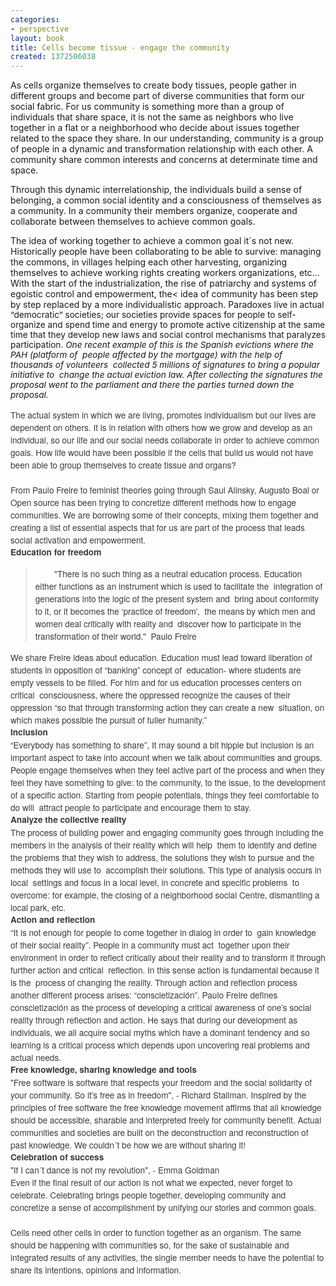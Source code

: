 ```yaml
---
categories:
- perspective
layout: book
title: Cells become tissue - engage the community
created: 1372506038
---
```


As cells organize themselves to create body tissues, people gather in different groups and become part of diverse communities that form our social fabric. <!--more-->For us community is something more than a group of individuals that share space, it is not the same as neighbors who live together in a flat or a neighborhood who decide about issues together related to the space they share. In our understanding, community is a group of people in a dynamic and transformation relationship with each other. A community share common interests and concerns at determinate time and space. 

Through this dynamic interrelationship, the individuals build a sense of belonging, a common social identity and a consciousness of themselves as a community.
In a community their members organize, cooperate and collaborate between themselves to achieve common goals.

The idea of working together to achieve a common goal it´s not new. Historically people have been collaborating to be able to survive: managing the commons, in villages helping each other harvesting, organizing themselves to achieve working rights creating workers organizations, etc... With the start of the industrialization, the rise of patriarchy and systems of egoistic control and empowerment, the< idea of community has been step by step replaced by a more individualistic approach. Paradox</span><span style="margin: 0px; padding: 0px; border: 0px; font-family: inherit; font-style: inherit; font-variant: inherit; font-weight: inherit; line-height: inherit; font-size: 13.63636302947998px; vertical-align: baseline;">es</span><span style="margin: 0px; padding: 0px; border: 0px; font-family: inherit; font-style: inherit; font-variant: inherit; font-weight: inherit; line-height: inherit; font-size: 13.63636302947998px; vertical-align: baseline;">&nbsp;</span><span style="margin: 0px; padding: 0px; border: 0px; font-family: inherit; font-style: inherit; font-variant: inherit; font-weight: inherit; line-height: inherit; font-size: 13.63636302947998px; vertical-align: baseline;">live&nbsp;</span><span style="margin: 0px; padding: 0px; border: 0px; font-family: inherit; font-style: inherit; font-variant: inherit; font-weight: inherit; line-height: inherit; font-size: 13.63636302947998px; vertical-align: baseline;">in actual “democratic” societies</span><span style="margin: 0px; padding: 0px; border: 0px; font-family: inherit; font-style: inherit; font-variant: inherit; font-weight: inherit; line-height: inherit; font-size: 13.63636302947998px; vertical-align: baseline;">; our&nbsp;</span><span style="margin: 0px; padding: 0px; border: 0px; font-family: inherit; font-style: inherit; font-variant: inherit; font-weight: inherit; line-height: inherit; font-size: 13.63636302947998px; vertical-align: baseline;">societies</span><span style="margin: 0px; padding: 0px; border: 0px; font-family: inherit; font-style: inherit; font-variant: inherit; font-weight: inherit; line-height: inherit; font-size: 13.63636302947998px; vertical-align: baseline;">&nbsp;provide spaces for people to self-organize and spend time and energy to promote active citizenship&nbsp;</span><span style="margin: 0px; padding: 0px; border: 0px; font-family: inherit; font-style: inherit; font-variant: inherit; font-weight: inherit; line-height: inherit; font-size: 13.63636302947998px; vertical-align: baseline;">at the same time&nbsp;</span><span style="margin: 0px; padding: 0px; border: 0px; font-family: inherit; font-style: inherit; font-variant: inherit; font-weight: inherit; line-height: inherit; font-size: 13.63636302947998px; vertical-align: baseline;">that</span><span style="margin: 0px; padding: 0px; border: 0px; font-family: inherit; font-style: inherit; font-variant: inherit; font-weight: inherit; line-height: inherit; font-size: 13.63636302947998px; vertical-align: baseline;">&nbsp;</span><span style="margin: 0px; padding: 0px; border: 0px; font-family: inherit; font-style: inherit; font-variant: inherit; font-weight: inherit; line-height: inherit; font-size: 13.63636302947998px; vertical-align: baseline;">they&nbsp;</span><span style="margin: 0px; padding: 0px; border: 0px; font-family: inherit; font-style: inherit; font-variant: inherit; font-weight: inherit; line-height: inherit; font-size: 13.63636302947998px; vertical-align: baseline;">develop</span><span style="margin: 0px; padding: 0px; border: 0px; font-family: inherit; font-style: inherit; font-variant: inherit; font-weight: inherit; line-height: inherit; font-size: 13.63636302947998px; vertical-align: baseline;"> new laws and social control mechanisms that paralyzes participation. </span><em><span style="margin: 0px; padding: 0px; border: 0px; font-family: inherit; font-style: inherit; font-variant: inherit; font-weight: inherit; line-height: inherit; font-size: 13.63636302947998px; vertical-align: baseline;">One recent example of this is the Spanish evictions where the PAH (platform of&nbsp; people affected by the mortgage) with the help of thousands of volunteers&nbsp; collected 5 millions of signatures to bring a popular initiative to&nbsp; change the actual eviction law. After collecting the signatures the proposal went to the parliament and there the parties turned down the&nbsp; proposal.</span></em></p>
<div style="margin: 0px; padding: 0px; border: 0px; font-family: 'Helvetica Neue', Helvetica, Arial, sans-serif; line-height: 20px; font-size: 13.63636302947998px; vertical-align: baseline; color: rgb(59, 59, 59);"><span style="margin: 0px; padding: 0px; border: 0px; font-family: inherit; font-style: inherit; font-variant: inherit; font-weight: inherit; line-height: inherit; font-size: 13.63636302947998px; vertical-align: baseline;">The actual system in which we are living, promotes individualism but our lives are dependent on others. It is in relation with others how we grow and develop as an individual, so our life and our social needs collaborate in order to achieve common goals.</span><span style="margin: 0px; padding: 0px; border: 0px; font-family: inherit; font-style: inherit; font-variant: inherit; font-weight: inherit; line-height: inherit; font-size: 13.63636302947998px; vertical-align: baseline;">&nbsp;</span><span style="margin: 0px; padding: 0px; border: 0px; font-family: inherit; font-style: inherit; font-variant: inherit; font-weight: inherit; line-height: inherit; font-size: 13.63636302947998px; vertical-align: baseline;">How</span><span style="margin: 0px; padding: 0px; border: 0px; font-family: inherit; font-style: inherit; font-variant: inherit; font-weight: inherit; line-height: inherit; font-size: 13.63636302947998px; vertical-align: baseline;">&nbsp;</span><span style="margin: 0px; padding: 0px; border: 0px; font-family: inherit; font-style: inherit; font-variant: inherit; font-weight: inherit; line-height: inherit; font-size: 13.63636302947998px; vertical-align: baseline;">life&nbsp;</span><span style="margin: 0px; padding: 0px; border: 0px; font-family: inherit; font-style: inherit; font-variant: inherit; font-weight: inherit; line-height: inherit; font-size: 13.63636302947998px; vertical-align: baseline;">would have been</span><span style="margin: 0px; padding: 0px; border: 0px; font-family: inherit; font-style: inherit; font-variant: inherit; font-weight: inherit; line-height: inherit; font-size: 13.63636302947998px; vertical-align: baseline;">&nbsp;possible if the cells that build us would not</span><span style="margin: 0px; padding: 0px; border: 0px; font-family: inherit; font-style: inherit; font-variant: inherit; font-weight: inherit; line-height: inherit; font-size: 13.63636302947998px; vertical-align: baseline;">&nbsp;have been able to group themselves to create tissue and organs?</span></div>
<div style="margin: 0px; padding: 0px; border: 0px; font-family: 'Helvetica Neue', Helvetica, Arial, sans-serif; line-height: 20px; font-size: 13.63636302947998px; vertical-align: baseline; color: rgb(59, 59, 59);">&nbsp;</div>
<div style="margin: 0px; padding: 0px; border: 0px; font-family: 'Helvetica Neue', Helvetica, Arial, sans-serif; line-height: 20px; font-size: 13.63636302947998px; vertical-align: baseline; color: rgb(59, 59, 59);"><span style="margin: 0px; padding: 0px; border: 0px; font-family: inherit; font-style: inherit; font-variant: inherit; font-weight: inherit; line-height: inherit; font-size: 13.63636302947998px; vertical-align: baseline;">From Paulo Freire to feminist theories going through Saul Alinsky, Augusto Boal or Open source</span><span style="margin: 0px; padding: 0px; border: 0px; font-family: inherit; font-style: inherit; font-variant: inherit; font-weight: inherit; line-height: inherit; font-size: 13.63636302947998px; vertical-align: baseline;">&nbsp;</span><span style="margin: 0px; padding: 0px; border: 0px; font-family: inherit; font-style: inherit; font-variant: inherit; font-weight: inherit; line-height: inherit; font-size: 13.63636302947998px; vertical-align: baseline;">has been trying to concretize different&nbsp;</span><span style="margin: 0px; padding: 0px; border: 0px; font-family: inherit; font-style: inherit; font-variant: inherit; font-weight: inherit; line-height: inherit; font-size: 13.63636302947998px; vertical-align: baseline;">methods how</span><span style="margin: 0px; padding: 0px; border: 0px; font-family: inherit; font-style: inherit; font-variant: inherit; font-weight: inherit; line-height: inherit; font-size: 13.63636302947998px; vertical-align: baseline;">&nbsp;to engage communities.&nbsp;</span><span style="margin: 0px; padding: 0px; border: 0px; font-family: inherit; font-style: inherit; font-variant: inherit; font-weight: inherit; line-height: inherit; font-size: 13.63636302947998px; vertical-align: baseline;">We are borrowing some of their concepts, mixing them together and creating a list of essential aspects that for us are part of the process that leads social activation and empowerment.</span><span style="margin: 0px; padding: 0px; border: 0px; font-family: inherit; font-style: inherit; font-variant: inherit; font-weight: inherit; line-height: inherit; font-size: 13.63636302947998px; vertical-align: baseline;">&nbsp;</span></div>
<h3 style="margin: 0px; padding: 0px; border: 0px none; font-family: &quot;Helvetica Neue&quot;,Helvetica,Arial,sans-serif; line-height: 20px; font-size: 13.6364px; vertical-align: baseline; color: rgb(59, 59, 59);"><span style="font-family: inherit; font-size: 13.63636302947998px; font-style: inherit; font-variant: inherit; font-weight: inherit; line-height: inherit;">Education for freedom</span></h3>
<blockquote>
	<div style="margin: 0px; padding: 0px; border: 0px; font-family: 'Helvetica Neue', Helvetica, Arial, sans-serif; line-height: 20px; font-size: 13.63636302947998px; vertical-align: baseline; color: rgb(59, 59, 59);"><span style="margin: 0px; padding: 0px; border: 0px; font-family: inherit; font-style: inherit; font-variant: inherit; font-weight: inherit; line-height: inherit; font-size: 13.63636302947998px; vertical-align: baseline;">&nbsp;&nbsp;&nbsp;&nbsp;&nbsp;&nbsp;&nbsp; "There is no such thing as a neutral education process. Education&nbsp; either functions as an instrument which is used to facilitate the&nbsp; integration of generations into the logic of the present system and&nbsp; bring about conformity to it, or it becomes the ‘practice of freedom’,&nbsp; the means by which men and women deal critically with reality and&nbsp; discover how to participate in the transformation of their world." &nbsp;Paulo Freire</span></div>
</blockquote>
<div style="margin: 0px; padding: 0px; border: 0px; font-family: 'Helvetica Neue', Helvetica, Arial, sans-serif; line-height: 20px; font-size: 13.63636302947998px; vertical-align: baseline; color: rgb(59, 59, 59);"><span style="margin: 0px; padding: 0px; border: 0px; font-family: inherit; font-style: inherit; font-variant: inherit; font-weight: inherit; line-height: inherit; font-size: 13.63636302947998px; vertical-align: baseline;">We share Freire ideas about education. Education must lead toward liberation of students in opposition of “banking” concept of&nbsp; education- where students are empty vessels to be filled</span><span style="margin: 0px; padding: 0px; border: 0px; font-family: inherit; font-style: inherit; font-variant: inherit; font-weight: inherit; line-height: inherit; font-size: 13.63636302947998px; vertical-align: baseline;">. </span><span style="font-family: inherit; font-size: 13.63636302947998px; font-style: inherit; font-variant: inherit; font-weight: inherit; line-height: inherit;">For him and for us education processes centers on critical&nbsp; consciousness, where the oppressed recognize the causes of their&nbsp; oppression “so that through transforming action they can create a new&nbsp; situation, on which makes possible the pursuit of fuller humanity.”</span></div>
<div style="margin: 0px; padding: 0px; border: 0px; font-family: 'Helvetica Neue', Helvetica, Arial, sans-serif; line-height: 20px; font-size: 13.63636302947998px; vertical-align: baseline; color: rgb(59, 59, 59);">
	<h3 style="margin: 0px; padding: 0px; border: 0px none; font-family: &quot;Helvetica Neue&quot;,Helvetica,Arial,sans-serif; line-height: 20px; font-size: 13.6364px; vertical-align: baseline; color: rgb(59, 59, 59);"><span style="font-family: inherit; font-size: 13.63636302947998px; font-style: inherit; font-variant: inherit; font-weight: inherit; line-height: inherit;">Inclusion</span></h3>
</div>
<div style="margin: 0px; padding: 0px; border: 0px; font-family: 'Helvetica Neue', Helvetica, Arial, sans-serif; line-height: 20px; font-size: 13.63636302947998px; vertical-align: baseline; color: rgb(59, 59, 59);"><span style="font-family: inherit; font-size: 13.63636302947998px; font-style: inherit; font-variant: inherit; font-weight: inherit; line-height: inherit;">“Everybody has something to share”, It may sound a bit hippie but inclusion is an important aspect to take into account when we talk about communities and groups. People engage themselves when they feel active part of the process and when they feel they have something to give: to the community, to the issue, to the development of a specific action. Starting from people potentials, things they feel comfortable to do will&nbsp; attract people to participate and encourage them to stay.</span><span style="margin: 0px; padding: 0px; border: 0px; font-family: inherit; font-style: inherit; font-variant: inherit; font-weight: inherit; line-height: inherit; font-size: 13.63636302947998px; vertical-align: baseline;">&nbsp;&nbsp;&nbsp;&nbsp;&nbsp;&nbsp;&nbsp;&nbsp;&nbsp;&nbsp;&nbsp;&nbsp;&nbsp;&nbsp;&nbsp;&nbsp;&nbsp;&nbsp;&nbsp;&nbsp;&nbsp;&nbsp;&nbsp;&nbsp;&nbsp;&nbsp; </span></div>
<h3 style="margin: 0px; padding: 0px; border: 0px none; font-family: &quot;Helvetica Neue&quot;,Helvetica,Arial,sans-serif; line-height: 20px; font-size: 13.6364px; vertical-align: baseline; color: rgb(59, 59, 59);"><strong><span style="margin: 0px; padding: 0px; border: 0px; font-family: inherit; font-style: inherit; font-variant: inherit; font-weight: inherit; line-height: inherit; font-size: 13.63636302947998px; vertical-align: baseline;">Analyze the collective reality</span></strong></h3>
<div style="margin: 0px; padding: 0px; border: 0px; font-family: 'Helvetica Neue', Helvetica, Arial, sans-serif; line-height: 20px; font-size: 13.63636302947998px; vertical-align: baseline; color: rgb(59, 59, 59);"><span style="margin: 0px; padding: 0px; border: 0px; font-family: inherit; font-style: inherit; font-variant: inherit; font-weight: inherit; line-height: inherit; font-size: 13.63636302947998px; vertical-align: baseline;">The process of building power and engaging community goes through including the members in the analysis of their reality which will help&nbsp; them to identify and define the problems that they wish to address, the solutions they wish to pursue and the methods they will use to&nbsp; accomplish their solutions. This type of analysis occurs in local&nbsp; settings and focus in a local level, in concrete and specific problems&nbsp; to overcome: for example, the closing of a neighborhood social Centre,&nbsp;dismantling a local park, etc.</span></div>
<h3 style="margin: 0px; padding: 0px; border: 0px none; font-family: &quot;Helvetica Neue&quot;,Helvetica,Arial,sans-serif; line-height: 20px; font-size: 13.6364px; vertical-align: baseline; color: rgb(59, 59, 59);"><span style="margin: 0px; padding: 0px; border: 0px; font-family: inherit; font-style: inherit; font-variant: inherit; font-weight: inherit; line-height: inherit; font-size: 13.63636302947998px; vertical-align: baseline;">Action and reflection</span></h3>
<div style="margin: 0px; padding: 0px; border: 0px; font-family: 'Helvetica Neue', Helvetica, Arial, sans-serif; line-height: 20px; font-size: 13.63636302947998px; vertical-align: baseline; color: rgb(59, 59, 59);"><span style="margin: 0px; padding: 0px; border: 0px; font-family: inherit; font-style: inherit; font-variant: inherit; font-weight: inherit; line-height: inherit; font-size: 13.63636302947998px; vertical-align: baseline;">“It is not enough for people to come together in dialog in order to&nbsp; gain knowledge of their social reality”. People in a community must act&nbsp; together upon their environment in order to reflect critically&nbsp;</span><span style="margin: 0px; padding: 0px; border: 0px; font-family: inherit; font-style: inherit; font-variant: inherit; font-weight: inherit; line-height: inherit; font-size: 13.63636302947998px; vertical-align: baseline;">about&nbsp;</span><span style="margin: 0px; padding: 0px; border: 0px; font-family: inherit; font-style: inherit; font-variant: inherit; font-weight: inherit; line-height: inherit; font-size: 13.63636302947998px; vertical-align: baseline;">their reality and to transform it through further action and critical&nbsp; reflection. In this sense action is fundamental because it is the&nbsp; process of changing the reality. Through action and reflection process&nbsp; another different process arises: “conscietización”.&nbsp;</span><span style="margin: 0px; padding: 0px; border: 0px; font-family: inherit; font-style: inherit; font-variant: inherit; font-weight: inherit; line-height: inherit; font-size: 13.63636302947998px; vertical-align: baseline;">Paulo Freire&nbsp;</span><span style="margin: 0px; padding: 0px; border: 0px; font-family: inherit; font-style: inherit; font-variant: inherit; font-weight: inherit; line-height: inherit; font-size: 13.63636302947998px; vertical-align: baseline;">defines conscietización as the process of developing a critical awareness of one’s social reality through reflection and action.&nbsp;</span><span style="margin: 0px; padding: 0px; border: 0px; font-family: inherit; font-style: inherit; font-variant: inherit; font-weight: inherit; line-height: inherit; font-size: 13.63636302947998px; vertical-align: baseline;">He</span><span style="margin: 0px; padding: 0px; border: 0px; font-family: inherit; font-style: inherit; font-variant: inherit; font-weight: inherit; line-height: inherit; font-size: 13.63636302947998px; vertical-align: baseline;">&nbsp;says that during our development as individuals, we all acquire social myths which have a dominant tendency and so learning is a critical process which depends upon uncovering real problems and actual needs.</span></div>
<h3 style="margin: 0px; padding: 0px; border: 0px none; font-family: &quot;Helvetica Neue&quot;,Helvetica,Arial,sans-serif; line-height: 20px; font-size: 13.6364px; vertical-align: baseline; color: rgb(59, 59, 59);"><span style="margin: 0px; padding: 0px; border: 0px; font-family: inherit; font-style: inherit; font-variant: inherit; font-weight: inherit; line-height: inherit; font-size: 13.63636302947998px; vertical-align: baseline;">Free knowledge, sharing knowledge and tools</span></h3>
<div style="margin: 0px; padding: 0px; border: 0px; font-family: 'Helvetica Neue', Helvetica, Arial, sans-serif; line-height: 20px; font-size: 13.63636302947998px; vertical-align: baseline; color: rgb(59, 59, 59);"><span style="margin: 0px; padding: 0px; border: 0px; font-family: inherit; font-style: inherit; font-variant: inherit; font-weight: inherit; line-height: inherit; font-size: 13.63636302947998px; vertical-align: baseline;">"Free software is software that respects your freedom and the social solidarity of your community. So it's free as in freedom", - Richard Stallman. Inspired by the principles of free software the free knowledge movement affirms that all knowledge should be accessible, sharable and interpreted freely for community benefit. Actual communities and societies are built on the deconstruction and reconstruction of past knowledge. We couldn´t be how we are without sharing it!</span></div>
<h3 style="margin: 0px; padding: 0px; border: 0px none; font-family: &quot;Helvetica Neue&quot;,Helvetica,Arial,sans-serif; line-height: 20px; font-size: 13.6364px; vertical-align: baseline; color: rgb(59, 59, 59);"><span style="margin: 0px; padding: 0px; border: 0px; font-family: inherit; font-style: inherit; font-variant: inherit; font-weight: inherit; line-height: inherit; font-size: 13.63636302947998px; vertical-align: baseline;">Celebration of success </span></h3>
<p style="margin: 0px; padding: 0px; border: 0px none; font-family: &quot;Helvetica Neue&quot;,Helvetica,Arial,sans-serif; line-height: 20px; font-size: 13.6364px; vertical-align: baseline; color: rgb(59, 59, 59);"><span style="margin: 0px; padding: 0px; border: 0px; font-family: inherit; font-style: inherit; font-variant: inherit; font-weight: inherit; line-height: inherit; font-size: 13.63636302947998px; vertical-align: baseline;">"If I can´t dance is not my revolution", - Emma Goldman</span></p>
<div style="margin: 0px; padding: 0px; border: 0px; font-family: 'Helvetica Neue', Helvetica, Arial, sans-serif; line-height: 20px; font-size: 13.63636302947998px; vertical-align: baseline; color: rgb(59, 59, 59);"><span style="margin: 0px; padding: 0px; border: 0px; font-family: inherit; font-style: inherit; font-variant: inherit; font-weight: inherit; line-height: inherit; font-size: 13.63636302947998px; vertical-align: baseline;">Even if the final result of our action is not what we expected, never forget to celebrate. Celebrating brings people together, developing community and concretize a sense of accomplishment by unifying our stories and common goals.&nbsp;&nbsp;</span></div>
<div style="margin: 0px; padding: 0px; border: 0px; font-family: 'Helvetica Neue', Helvetica, Arial, sans-serif; line-height: 20px; font-size: 13.63636302947998px; vertical-align: baseline; color: rgb(59, 59, 59);">&nbsp;</div>
<div style="margin: 0px; padding: 0px; border: 0px; font-family: 'Helvetica Neue', Helvetica, Arial, sans-serif; line-height: 20px; font-size: 13.63636302947998px; vertical-align: baseline; color: rgb(59, 59, 59);"><span style="margin: 0px; padding: 0px; border: 0px; font-family: inherit; font-style: inherit; font-variant: inherit; font-weight: inherit; line-height: inherit; font-size: 13.63636302947998px; vertical-align: baseline;">Cells need other cells in order to function together as an organism. The same should be happening with communities so, for the sake of sustainable and integrated results of any activities, the single member needs to have the potential to share its intentions, opinions and information.</span><span style="font-family: inherit; font-size: 13.63636302947998px; font-style: inherit; font-variant: inherit; font-weight: inherit; line-height: inherit;">&nbsp;</span></div>
